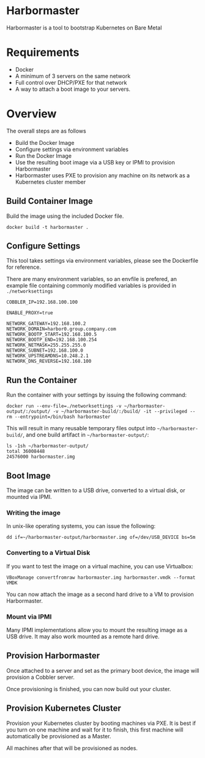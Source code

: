 # Harbormaster 

Harbormaster is a tool to bootstrap Kubernetes on Bare Metal

# Requirements

- Docker
- A minimum of 3 servers on the same network
- Full control over DHCP/PXE for that network
- A way to attach a boot image to your servers.

# Overview

The overall steps are as follows

- Build the Docker Image
- Configure settings via environment variables
- Run the Docker Image
- Use the resulting boot image via a USB key or IPMI to provision Harbormaster
- Harbormaster uses PXE to provision any machine on its network as a Kubernetes cluster member

## Build Container Image

Build the image using the included Docker file.

```
docker build -t harbormaster .
```

## Configure Settings

This tool takes settings via environment variables, please see the Dockerfile for reference.

There are many environment variables, so an envfile is prefered, an example file containing commonly modified variables is provided in `./networksettings`

```
COBBLER_IP=192.168.100.100

ENABLE_PROXY=true

NETWORK_GATEWAY=192.168.100.2
NETWORK_DOMAIN=harbor0.group.company.com
NETWORK_BOOTP_START=192.168.100.5
NETWORK_BOOTP_END=192.168.100.254
NETWORK_NETMASK=255.255.255.0
NETWORK_SUBNET=192.168.100.0
NETWORK_UPSTREAMDNS=10.248.2.1
NETWORK_DNS_REVERSE=192.168.100
```

## Run the Container

Run the container with your settings by issuing the following command:

```
docker run --env-file=./networksettings -v ~/harbormaster-output/:/output/ -v ~/harbormaster-build/:/build/ -it --privileged --rm --entrypoint=/bin/bash harbormaster
```

This will result in many reusable temporary files output into `~/harbormaster-build/`, and one build artifact in `~/harbormaster-output/`: 

```
ls -1sh ~/harbormaster-output/
total 36008448
24576000 harbormaster.img
```

## Boot Image 

The image can be written to a USB drive, converted to a virtual disk, or mounted via IPMI.

### Writing the image

In unix-like operating systems, you can issue the following:

```
dd if=~/harbormaster-output/harbormaster.img of=/dev/USB_DEVICE bs=5m
```

### Converting to a Virtual Disk

If you want to test the image on a virtual machine, you can use Virtualbox:

```
VBoxManage convertfromraw harbormaster.img harbormaster.vmdk --format VMDK
```

You can now attach the image as a second hard drive to a VM to provision Harbormaster.

### Mount via IPMI

Many IPMI implementations allow you to mount the resulting image as a USB drive. It may also work mounted as a remote hard drive.

## Provision Harbormaster

Once attached to a server and set as the primary boot device, the image will provision a Cobbler server.

Once provisioning is finished, you can now build out your cluster.

## Provision Kubernetes Cluster

Provision your Kubernetes cluster by booting machines via PXE. It is best if you turn on one machine and wait for it to finish, this first machine will automatically be provisioned as a Master.

All machines after that will be provisioned as nodes.

